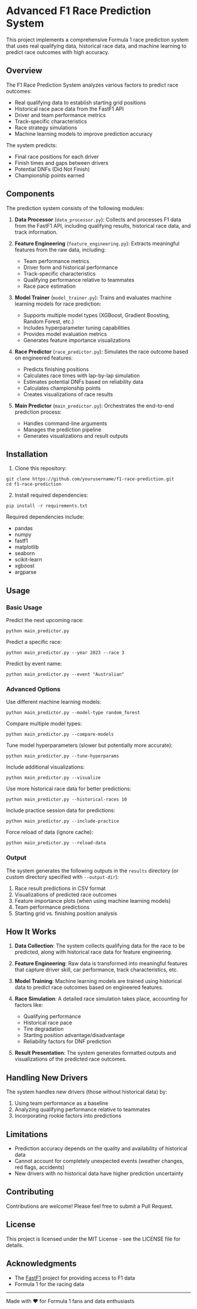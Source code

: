 # Advanced F1 Race Prediction System

This project implements a comprehensive Formula 1 race prediction system that uses real qualifying data, historical race data, and machine learning to predict race outcomes with high accuracy.

## Overview

The F1 Race Prediction System analyzes various factors to predict race outcomes:

- Real qualifying data to establish starting grid positions
- Historical race pace data from the FastF1 API
- Driver and team performance metrics
- Track-specific characteristics
- Race strategy simulations
- Machine learning models to improve prediction accuracy

The system predicts:
- Final race positions for each driver
- Finish times and gaps between drivers
- Potential DNFs (Did Not Finish)
- Championship points earned

## Components

The prediction system consists of the following modules:

1. **Data Processor** (`data_processor.py`): Collects and processes F1 data from the FastF1 API, including qualifying results, historical race data, and track information.

2. **Feature Engineering** (`feature_engineering.py`): Extracts meaningful features from the raw data, including:
   - Team performance metrics
   - Driver form and historical performance
   - Track-specific characteristics
   - Qualifying performance relative to teammates
   - Race pace estimation

3. **Model Trainer** (`model_trainer.py`): Trains and evaluates machine learning models for race prediction:
   - Supports multiple model types (XGBoost, Gradient Boosting, Random Forest, etc.)
   - Includes hyperparameter tuning capabilities
   - Provides model evaluation metrics
   - Generates feature importance visualizations

4. **Race Predictor** (`race_predictor.py`): Simulates the race outcome based on engineered features:
   - Predicts finishing positions
   - Calculates race times with lap-by-lap simulation
   - Estimates potential DNFs based on reliability data
   - Calculates championship points
   - Creates visualizations of race results

5. **Main Predictor** (`main_predictor.py`): Orchestrates the end-to-end prediction process:
   - Handles command-line arguments
   - Manages the prediction pipeline
   - Generates visualizations and result outputs

## Installation

1. Clone this repository:
```
git clone https://github.com/yourusername/f1-race-prediction.git
cd f1-race-prediction
```

2. Install required dependencies:
```
pip install -r requirements.txt
```

Required dependencies include:
- pandas
- numpy
- fastf1
- matplotlib
- seaborn
- scikit-learn
- xgboost
- argparse

## Usage

### Basic Usage

Predict the next upcoming race:

```
python main_predictor.py
```

Predict a specific race:

```
python main_predictor.py --year 2023 --race 3
```

Predict by event name:

```
python main_predictor.py --event "Australian"
```

### Advanced Options

Use different machine learning models:

```
python main_predictor.py --model-type random_forest
```

Compare multiple model types:

```
python main_predictor.py --compare-models
```

Tune model hyperparameters (slower but potentially more accurate):

```
python main_predictor.py --tune-hyperparams
```

Include additional visualizations:

```
python main_predictor.py --visualize
```

Use more historical race data for better predictions:

```
python main_predictor.py --historical-races 10
```

Include practice session data for predictions:

```
python main_predictor.py --include-practice
```

Force reload of data (ignore cache):

```
python main_predictor.py --reload-data
```

### Output

The system generates the following outputs in the `results` directory (or custom directory specified with `--output-dir`):

1. Race result predictions in CSV format
2. Visualizations of predicted race outcomes
3. Feature importance plots (when using machine learning models)
4. Team performance predictions
5. Starting grid vs. finishing position analysis

## How It Works

1. **Data Collection**: The system collects qualifying data for the race to be predicted, along with historical race data for feature engineering.

2. **Feature Engineering**: Raw data is transformed into meaningful features that capture driver skill, car performance, track characteristics, etc.

3. **Model Training**: Machine learning models are trained using historical data to predict race outcomes based on engineered features.

4. **Race Simulation**: A detailed race simulation takes place, accounting for factors like:
   - Qualifying performance
   - Historical race pace
   - Tire degradation
   - Starting position advantage/disadvantage
   - Reliability factors for DNF prediction

5. **Result Presentation**: The system generates formatted outputs and visualizations of the predicted race outcomes.

## Handling New Drivers

The system handles new drivers (those without historical data) by:
1. Using team performance as a baseline
2. Analyzing qualifying performance relative to teammates
3. Incorporating rookie factors into predictions

## Limitations

- Prediction accuracy depends on the quality and availability of historical data
- Cannot account for completely unexpected events (weather changes, red flags, accidents)
- New drivers with no historical data have higher prediction uncertainty

## Contributing

Contributions are welcome! Please feel free to submit a Pull Request.

## License

This project is licensed under the MIT License - see the LICENSE file for details.

## Acknowledgments

- The [FastF1](https://github.com/theOehrly/Fast-F1) project for providing access to F1 data
- Formula 1 for the racing data

---

Made with ❤️ for Formula 1 fans and data enthusiasts 